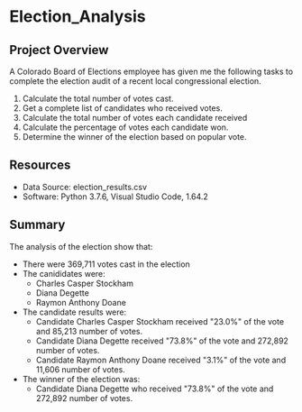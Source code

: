 # Election_Analysis

## Project Overview

A Colorado Board of Elections employee has given me the following tasks to complete the election audit of a recent local congressional election.
1. Calculate the total number of votes cast.
2. Get a complete list of candidates who received votes.
3. Calculate the total number of votes each candidate received
4. Calculate the percentage of votes each candidate won.
5. Determine the winner of the election based on popular vote.

## Resources

- Data Source: election_results.csv
- Software: Python 3.7.6, Visual Studio Code, 1.64.2

## Summary

The analysis of the election show that:
- There were 369,711 votes cast in the election
- The canididates were:
  - Charles Casper Stockham
  - Diana Degette
  - Raymon Anthony Doane
- The candidate results were:
  - Candidate Charles Casper Stockham received "23.0%" of the vote and 85,213 number of votes.
  - Candidate Diana Degette received "73.8%" of the vote and 272,892 number of votes.
  - Candidate Raymon Anthony Doane received "3.1%" of the vote and 11,606 number of votes.
- The winner of the election was:
  - Candidate Diana Degette who received "73.8%" of the vote and 272,892 number of votes.